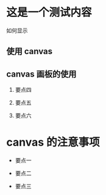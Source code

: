 # 这是一个测试内容

如何显示

## 使用 canvas

## canvas 画板的使用

1. 要点四

2. 要点五

3. 要点六

# canvas 的注意事项

- 要点一

- 要点二

- 要点三

